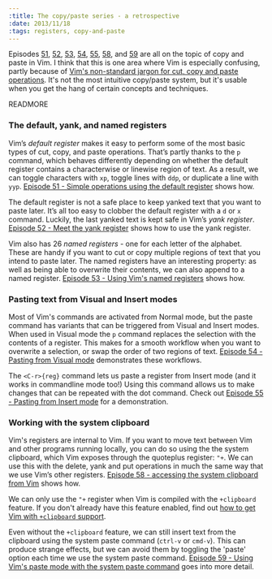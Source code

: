 ```yaml
--- 
:title: The copy/paste series - a retrospective
:date: 2013/11/18
:tags: registers, copy-and-paste
---
```


Episodes [51][], [52][], [53][], [54][], [55][], [58][], and [59][] are all on the topic of copy and paste in Vim. I think that this is one area where Vim is especially confusing, partly because of [Vim's non-standard jargon for cut, copy and paste operations][jargon]. It's not the most intuitive copy/paste system, but it's usable when you get the hang of certain concepts and techniques.

[51]: /e/51
[52]: /e/52
[53]: /e/53
[54]: /e/54
[55]: /e/55
[58]: /e/58
[59]: /e/59
[jargon]: http://vimcasts.org/episodes/meet-the-yank-register#vim-jargon


READMORE

### The default, yank, and named registers

Vim’s *default register* makes it easy to perform some of the most basic types of cut, copy, and paste operations. That’s partly thanks to the `p` command, which behaves differently depending on whether the default register contains a characterwise or linewise region of text. As a result, we can toggle characters with `xp`, toggle lines with `ddp`, or duplicate a line with `yyp`. [Episode 51 - Simple operations using the default register][51] shows how.

The default register is not a safe place to keep yanked text that you want to paste later. It’s all too easy to clobber the default register with a `d` or `x` command. Luckily, the last yanked text is kept safe in Vim’s *yank register*. [Episode 52 - Meet the yank register][52] shows how to use the yank register.

Vim also has 26 *named registers* - one for each letter of the alphabet. These are handy if you want to cut or copy multiple regions of text that you intend to paste later. The named registers have an interesting property: as well as being able to overwrite their contents, we can also append to a named register. [Episode 53 - Using Vim's named registers][53] shows how.

### Pasting text from Visual and Insert modes

Most of Vim's commands are activated from Normal mode, but the paste command has variants that can be triggered from Visual and Insert modes. When used in Visual mode the `p` command replaces the selection with the contents of a register. This makes for a smooth workflow when you want to overwrite a selection, or swap the order of two regions of text. [Episode 54 - Pasting from Visual mode][54] demonstrates these workflows.

The `<C-r>{reg}` command lets us paste a register from Insert mode (and it works in commandline mode too!) Using this command allows us to make changes that can be repeated with the dot command. Check out [Episode 55 - Pasting from Insert mode][55] for a demonstration.

### Working with the system clipboard

Vim's registers are internal to Vim. If you want to move text between Vim and other programs running locally, you can do so using the the system clipboard, which Vim exposes through the quoteplus register: `"+`. We can use this with the delete, yank and put operations in much the same way that we use Vim’s other registers. [Episode 58 - accessing the system clipboard from Vim][58] shows how.

We can only use the `"+` register when Vim is compiled with the `+clipboard` feature. If you don't already have this feature enabled, find out [how to get Vim with `+clipboard` support][clipboard].

Even without the `+clipboard` feature, we can still insert text from the clipboard using the system paste command (`ctrl-v` or `cmd-v`). This can produce strange effects, but we can avoid them by toggling the 'paste' option each time we use the system paste command. [Episode 59 - Using Vim's paste mode with the system paste command][59] goes into more detail.

[51]: /e/51
[52]: /e/52
[53]: /e/53
[54]: /e/54
[55]: /e/55
[58]: /e/58
[59]: /e/59
[clipboard]: http://vimcasts.org/blog/2013/11/getting-vim-with-clipboard-support/
